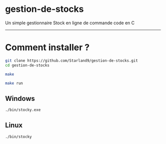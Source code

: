 # gestion-de-stocks

Un simple gestionnaire Stock en ligne de commande code en C

---

# Comment installer ?

```bash
git clone https://github.com/Starland9/gestion-de-stocks.git
cd gestion-de-stocks
```

```bash
make

make run
```

## Windows

```bash
./bin/stocky.exe
```

## Linux

```bash
./bin/stocky
```
